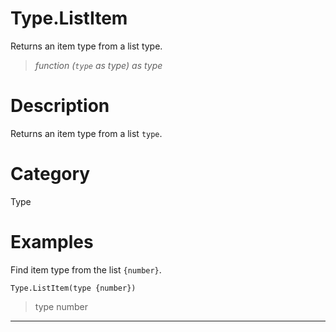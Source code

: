 # Type.ListItem
Returns an item type from a list type.
> _function (<code>type</code> as type) as type_

# Description 
Returns an item type from a list <code>type</code>.
# Category 
Type
# Examples 
Find item type from the list <code>{number}</code>.
```
Type.ListItem(type {number})
```
> type number 

***
